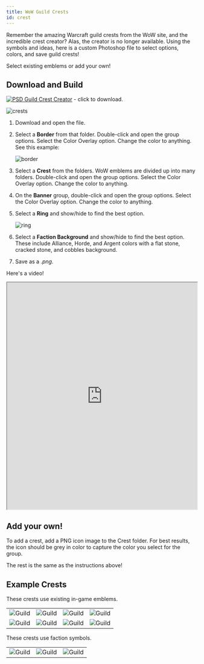 ```yaml
---
title: WoW Guild Crests
id: crest
---
```


Remember the amazing Warcraft guild crests from the WoW site, and the incredible crest creator? Alas, the creator is no longer available. Using the symbols and ideas, here is a custom Photoshop file to select options, colors, and save guild crests!

Select existing emblems or add your own!

## Download and Build

[![PSD](/img/psd.png) Guild Crest Creator](https://drive.google.com/file/d/1wjO6BlDlca6oZVA4jYFTL7nHvv6cBOUc/view?usp=sharing) - click to download.

![crests](/img/resources/guild/crest.png)

1. Download and open the file.
1. Select a **Border** from that folder. Double-click and open the group options. Select the Color Overlay option. Change the color to anything. See this example:

    ![border](/img/resources/guild/crest-color.png)

1. Select a **Crest** from the folders. WoW emblems are divided up into many folders. Double-click and open the group options. Select the Color Overlay option. Change the color to anything.
1. On the **Banner** group, double-click and open the group options. Select the Color Overlay option. Change the color to anything.
1. Select a **Ring** and show/hide to find the best option.

    ![ring](/img/resources/guild/crest-ring.png)

1. Select a **Faction Background** and show/hide to find the best option. These include Alliance, Horde, and Argent colors with a flat stone, cracked stone, and cobbles background.

1. Save as a *.png*.

Here's a video!

<iframe src="https://drive.google.com/file/d/1tCrfgjIKfO_CSuhvAEQ8-epDZW6TllEx/preview" width="100%" height="600" allow="autoplay"></iframe>

## Add your own!

To add a crest, add a PNG icon image to the Crest folder. For best results, the icon should be grey in color to capture the color you select for the group. 

The rest is the same as the instructions above!

## Example Crests

<div class="info-plain">

These crests use existing in-game emblems.

| | | | |
|--|--|--|--|
|![Guild](/img/resources/guild/guild1.png) |![Guild](/img/resources/guild/guild2.png) |![Guild](/img/resources/guild/guild3.png) |![Guild](/img/resources/guild/guild4.png) |
|![Guild](/img/resources/guild/guild5.png) |![Guild](/img/resources/guild/guild6.png) |![Guild](/img/resources/guild/guild7.png) |![Guild](/img/resources/guild/guild8.png) |

These crests use faction symbols.

| | | |
|--|--|--|
|![Guild](/img/resources/guild/guild-alliance.png) |![Guild](/img/resources/guild/guildhorde.png) |![Guild](/img/resources/guild/guild-argent.png) |

</div>